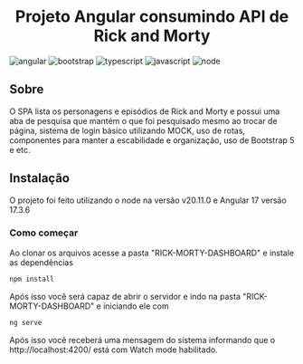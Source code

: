 [JAVASCRIPT__BADGE]: https://img.shields.io/badge/Javascript-000?style=for-the-badge&logo=javascript
[TYPESCRIPT__BADGE]: https://img.shields.io/badge/typescript-D4FAFF?style=for-the-badge&logo=typescript
[NODE__BADGE]: https://img.shields.io/badge/node.js-6DA55F?style=for-the-badge&logo=node.js&logoColor=white
[ANGULAR__BADGE]: https://img.shields.io/badge/Angular-red?style=for-the-badge&logo=angular
[BOOTSTRAP__BADGE]: https://img.shields.io/badge/bootstrap-%238511FA.svg?style=for-the-badge&logo=bootstrap&logoColor=white

<h1 align="center" style="font-weight: bold;">Projeto Angular consumindo API de Rick and Morty</h1>

![angular][ANGULAR__BADGE]
![bootstrap][BOOTSTRAP__BADGE]
![typescript][TYPESCRIPT__BADGE]
![javascript][JAVASCRIPT__BADGE]
![node][NODE__BADGE]

<h2 id="started">Sobre</h2>

O SPA lista os personagens e episódios de Rick and Morty e possui uma aba de pesquisa que mantém o que foi pesquisado mesmo ao trocar de página, sistema de login básico utilizando MOCK, uso de rotas, componentes para manter a escabilidade e organização, uso de Bootstrap 5 e etc.
<h2>Instalação</h2>

O projeto foi feito utilizando o node na versão v20.11.0 e Angular 17 versão 17.3.6

<h3>Como começar</h3>

Ao clonar os arquivos acesse a pasta "RICK-MORTY-DASHBOARD" e instale as dependências
```bash
npm install
```
Após isso você será capaz de abrir o servidor e indo na pasta "RICK-MORTY-DASHBOARD" e iniciando ele com

```bash
ng serve
```
Após isso você receberá uma mensagem do sistema informando que o http://localhost:4200/ está com Watch mode habilitado.
